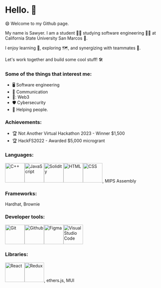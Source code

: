 # Hello. 👋 

😄 Welcome to my Github page.

My name is Sawyer. I am a student 👨‍🎓 studying software engineering 👨‍💻 at California State University San Marcos 🐾.

I enjoy learning 🧠,  exploring 🗺️, and synergizing with teammates 🤝.

Let's work together and build some cool stuff! 🛠️


### **Some of the things that interest me:**
+ 🖥️ Software engineering
+ 💬 Communication
+ 🔑: Web3
+ 🛡️ Cybersecurity
+ 🤙 Helping people. 



### **Achievements:**
+ 🏆 Not Another Virtual Hackathon 2023 - Winner $1,500
+ 🏆 HackFS2022 - Awarded $5,000 microgrant

### **Languages:**
<img src="https://cdn.jsdelivr.net/gh/devicons/devicon/icons/cplusplus/cplusplus-original.svg" alt="C++" width="64" height="64"/><img src="https://cdn.jsdelivr.net/gh/devicons/devicon/icons/javascript/javascript-original.svg" alt="JavaScript" width="64" height="64" /><img src="https://cdn.jsdelivr.net/gh/devicons/devicon/icons/solidity/solidity-original.svg" alt="Solidity" width="64" height="64" /><img src="https://cdn.jsdelivr.net/gh/devicons/devicon/icons/html5/html5-plain-wordmark.svg" alt="HTML" width="64" height="64" /><img src="https://cdn.jsdelivr.net/gh/devicons/devicon/icons/css3/css3-plain-wordmark.svg" alt="CSS" width="64" height="64" />, MIPS Assembly

### **Frameworks:**
Hardhat, Brownie

### **Developer tools:**
<img src="https://cdn.jsdelivr.net/gh/devicons/devicon/icons/git/git-original.svg" alt="Git" width="64" height="64" /><img src="https://cdn.jsdelivr.net/gh/devicons/devicon/icons/github/github-original.svg" alt="Github" width="64" height="64" /><img src="https://cdn.jsdelivr.net/gh/devicons/devicon/icons/figma/figma-original.svg" alt="Figma" width="64" height="64" /><img src="https://cdn.jsdelivr.net/gh/devicons/devicon/icons/vscode/vscode-original-wordmark.svg" alt="Visual Studio Code" width="64" height="64" />
          
          
### **Libraries:**
<img src="https://cdn.jsdelivr.net/gh/devicons/devicon/icons/react/react-original.svg" alt="React" width="64" height="64" /><img src="https://cdn.jsdelivr.net/gh/devicons/devicon/icons/redux/redux-original.svg" alt="Redux" width="64" height="64" />, ethers.js, MUI          
